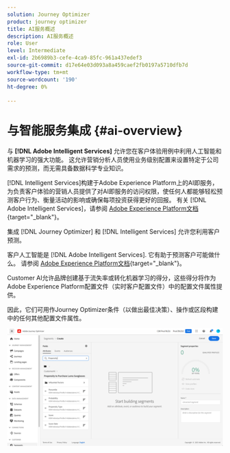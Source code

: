 ```yaml
---
solution: Journey Optimizer
product: journey optimizer
title: AI服务概述
description: AI服务概述
role: User
level: Intermediate
exl-id: 2b6989b3-cefe-4ca9-85fc-961a437edef3
source-git-commit: d17e64e03d093a8a459caef2fb0197a5710dfb7d
workflow-type: tm+mt
source-wordcount: '190'
ht-degree: 0%

---
```


# 与智能服务集成 {#ai-overview}

与 **[!DNL Adobe Intelligent Services]** 允许您在客户体验用例中利用人工智能和机器学习的强大功能。 这允许营销分析人员使用业务级别配置来设置特定于公司需求的预测，而无需具备数据科学专业知识。

[!DNL Intelligent Services]构建于Adobe Experience Platform上的AI即服务，为负责客户体验的营销人员提供了对AI即服务的访问权限，使任何人都能够轻松预测客户行为、衡量活动的影响或确保每项投资获得更好的回报。 有关 [!DNL Adobe Intelligent Services]，请参阅 [Adobe Experience Platform文档](https://experienceleague.adobe.com/docs/experience-platform/intelligent-services/home.html){target=&quot;_blank&quot;}。

集成 [!DNL Journey Optimizer] 和 [!DNL Intelligent Services] 允许您利用客户预测。

客户人工智能是 [!DNL Adobe Intelligent Services]. 它有助于预测客户可能做什么。 请参阅 [Adobe Experience Platform文档](https://experienceleague.adobe.com/docs/experience-platform/intelligent-services/customer-ai/overview.html){target=&quot;_blank&quot;}。

Customer AI允许品牌创建基于流失率或转化机器学习的得分，这些得分将作为Adobe Experience Platform配置文件（实时客户配置文件）中的配置文件属性提供。

因此，它们可用作Journey Optimizer条件（以做出最佳决策）、操作或区段构建中的任何其他配置文件属性。

![](assets/customer-ai.png)

